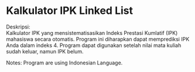 # Kalkulator IPK Linked List

Deskripsi: <br />
Kalkulator IPK yang mensistematisasikan Indeks Prestasi Kumlatif (IPK) mahasiswa secara otomatis.
Program ini diharapkan dapat memprediksi IPK Anda dalam indeks 4. Program dapat digunakan
setelah nilai mata kuliah sudah keluar, namun IPK belum.<br />
             
Notes: Program are using Indonesian Language.
